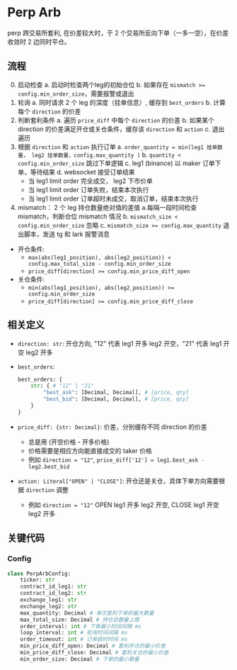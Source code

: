 # Perp Arb

perp 跨交易所套利, 在价差较大时，于 2 个交易所反向下单（一多一空），在价差收敛时 2 边同时平仓。

## 流程

0. 启动检查
  a. 启动时检查两个leg的初始仓位
  b. 如果存在 `mismatch >= config.min_order_size`，需要报警或退出
1. 轮询
   a. 同时请求 2 个 leg 的深度（挂单信息）, 缓存到 `best_orders`
   b. 计算每个 `direction` 的价差
2. 判断套利条件
   a. 遍历 `price_diff` 中每个 `direction` 的价差
   b. 如果某个 direction 的价差满足开仓或关仓条件，缓存该 `direction` 和 `action`
   c. 退出遍历
3. 根据 `direction` 和 `action` 执行订单
   a. `order_quantity = min(leg1 挂单数量， leg2 挂单数量，config.max_quantity )`
   b. `quantity < config.min_order_size` 跳过下单逻辑
   c. leg1 (binance) 以 maker 订单下单，等待结果
   d. websocket 接受订单结果
      - 当 leg1 limit order 完全成交， leg2 下市价单
      - 当 leg1 limit order 订单失败，结束本次执行
      - 当 leg1 limit order 订单超时未成交，取消订单，结束本次执行
4. mismatch： 2 个 leg 持仓数量绝对值的差值
   a.每隔一段时间检查 mismatch，判断仓位 mismatch 情况
   b. `mismatch_size < config.min_order_size` 忽略
   c. `mismatch_size >= config.max_quantity` 退出脚本，发送 tg 和 lark 报警消息

- 开仓条件:
  - `max(abs(leg1_position), abs(leg2_position)) < config.max_total_size - config.min_order_size`
  - `price_diff[direction] >= config.min_price_diff_open`
- 关仓条件:
  - `min(abs(leg1_position), abs(leg2_position)) >= config.min_order_size`
  - `price_diff[direction] >= config.min_price_diff_close`

## 相关定义

- `direction: str`: 开仓方向, "12" 代表 leg1 开多 leg2 开空，"21" 代表 leg1 开空 leg2 开多
- `best_orders`:

  ```python
  best_orders: {
      str: { # "12" | "21"
          "best_ask": [Decimal, Decimal], # [price, qty]
          "best_bid": [Decimal, Decimal], # [price, qty]
      }
  }
  ```

- `price_diff: {str: Decimal}`: 价差，分别缓存不同 direction 的价差
  - 总是用 (开空价格 - 开多价格)
  - 价格需要是相应方向能直接成交的 taker 价格
  - 例如 `direction = "12"`, `price_diff['12'] = leg1.best_ask - leg2.best_bid`
- `action: Literal["OPEN" | "CLOSE"]`: 开仓还是关仓，具体下单方向需要根据 `direction` 调整
  - 例如 `direction = "12"` OPEN leg1 开多 leg2 开空, CLOSE leg1 开空 leg2 开多

## 关键代码

### Config

```python
class PerpArbConfig:
    ticker: str
    contract_id_leg1: str
    contract_id_leg2: str
    exchange_leg1: str
    exchange_leg2: str
    max_quantity: Decimal # 单次套利下单的最大数量
    max_total_size: Decimal # 持仓总数量上限
    order_interval: int # 下单最小时间间隔 ms
    loop_interval: int # 轮询时间间隔 ms
    order_timeout: int # 订单超时时间 ms
    min_price_diff_open: Decimal # 套利开仓的最小价差
    min_price_diff_close: Decimal # 套利关仓的最小价差
    min_order_size: Decimal # 下单的最小数量
```

